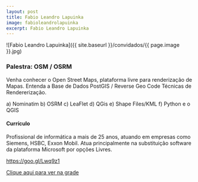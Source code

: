```yaml
---
layout: post
title: Fabio Leandro Lapuinka
image: fabioleandrolapuinka
excerpt: Fabio Leandro Lapuinka
---
```

![Fabio Leandro Lapuinka]({{ site.baseurl }}/convidados/{{ page.image }}.jpg)


### Palestra: OSM / OSRM

Venha conhecer o Open Street Maps, plataforma livre para renderização de Mapas.
 Entenda a Base de Dados PostGIS / Reverse Geo Code 
 Técnicas de Rendererização.
 
 a) Nominatim
 b) OSRM
 c) LeaFlet
 d) QGis
 e) Shape Files/KML
 f) Python e o QGIS
 
 

#### Currículo
Profissional de informática a mais de 25 anos, atuando em empresas como Siemens, HSBC, Exxon Mobil.
 Atua principalmente na substituição software da plataforma Microsoft por opções Livres.
 
 
 https://goo.gl/Lwq9z1

[Clique aqui para ver na grade](http://sistema.ftsl.org.br/ftsl9/grade/detail.html?pid=214)

